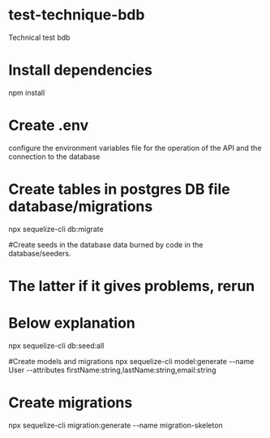 # test-technique-bdb

Technical test bdb

# Install dependencies

npm install

# Create .env

configure the environment variables file for the operation of the API and the connection to the database

# Create tables in postgres DB file database/migrations

npx sequelize-cli db:migrate

#Create seeds in the database data burned by code in the database/seeders.

# The latter if it gives problems, rerun

# Below explanation

npx sequelize-cli db:seed:all

#Create models and migrations
npx sequelize-cli model:generate --name User --attributes firstName:string,lastName:string,email:string

# Create migrations

npx sequelize-cli migration:generate --name migration-skeleton
